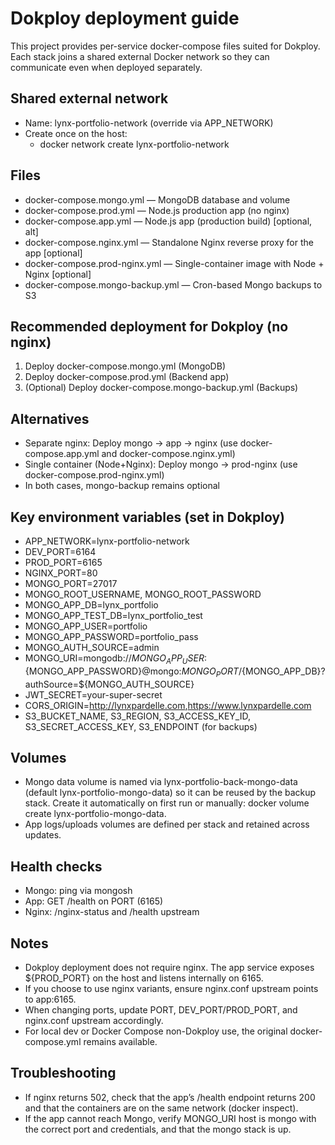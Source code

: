 # Dokploy deployment guide

This project provides per-service docker-compose files suited for Dokploy. Each stack joins a shared external Docker network so they can communicate even when deployed separately.

## Shared external network

- Name: lynx-portfolio-network (override via APP_NETWORK)
- Create once on the host:
  - docker network create lynx-portfolio-network

## Files

- docker-compose.mongo.yml — MongoDB database and volume
- docker-compose.prod.yml — Node.js production app (no nginx)
- docker-compose.app.yml — Node.js app (production build) [optional, alt]
- docker-compose.nginx.yml — Standalone Nginx reverse proxy for the app [optional]
- docker-compose.prod-nginx.yml — Single-container image with Node + Nginx [optional]
- docker-compose.mongo-backup.yml — Cron-based Mongo backups to S3

## Recommended deployment for Dokploy (no nginx)

1) Deploy docker-compose.mongo.yml (MongoDB)
2) Deploy docker-compose.prod.yml (Backend app)
3) (Optional) Deploy docker-compose.mongo-backup.yml (Backups)

## Alternatives

- Separate nginx: Deploy mongo -> app -> nginx (use docker-compose.app.yml and docker-compose.nginx.yml)
- Single container (Node+Nginx): Deploy mongo -> prod-nginx (use docker-compose.prod-nginx.yml)
- In both cases, mongo-backup remains optional

## Key environment variables (set in Dokploy)

- APP_NETWORK=lynx-portfolio-network
- DEV_PORT=6164
- PROD_PORT=6165
- NGINX_PORT=80
- MONGO_PORT=27017
- MONGO_ROOT_USERNAME, MONGO_ROOT_PASSWORD
- MONGO_APP_DB=lynx_portfolio
- MONGO_APP_TEST_DB=lynx_portfolio_test
- MONGO_APP_USER=portfolio
- MONGO_APP_PASSWORD=portfolio_pass
- MONGO_AUTH_SOURCE=admin
- MONGO_URI=mongodb://${MONGO_APP_USER}:${MONGO_APP_PASSWORD}@mongo:${MONGO_PORT}/${MONGO_APP_DB}?authSource=${MONGO_AUTH_SOURCE}
- JWT_SECRET=your-super-secret
- CORS_ORIGIN=<http://lynxpardelle.com>,<https://www.lynxpardelle.com>
- S3_BUCKET_NAME, S3_REGION, S3_ACCESS_KEY_ID, S3_SECRET_ACCESS_KEY, S3_ENDPOINT (for backups)

## Volumes

- Mongo data volume is named via lynx-portfolio-back-mongo-data (default lynx-portfolio-mongo-data) so it can be reused by the backup stack. Create it automatically on first run or manually: docker volume create lynx-portfolio-mongo-data.
- App logs/uploads volumes are defined per stack and retained across updates.

## Health checks

- Mongo: ping via mongosh
- App: GET /health on PORT (6165)
- Nginx: /nginx-status and /health upstream

## Notes

- Dokploy deployment does not require nginx. The app service exposes ${PROD_PORT} on the host and listens internally on 6165.
- If you choose to use nginx variants, ensure nginx.conf upstream points to app:6165.
- When changing ports, update PORT, DEV_PORT/PROD_PORT, and nginx.conf upstream accordingly.
- For local dev or Docker Compose non-Dokploy use, the original docker-compose.yml remains available.

## Troubleshooting

- If nginx returns 502, check that the app’s /health endpoint returns 200 and that the containers are on the same network (docker inspect).
- If the app cannot reach Mongo, verify MONGO_URI host is mongo with the correct port and credentials, and that the mongo stack is up.
